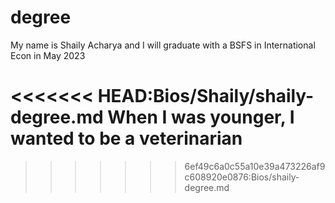 # degree

My name is Shaily Acharya and I will graduate with a BSFS in International Econ in May 2023

<<<<<<< HEAD:Bios/Shaily/shaily-degree.md
When I was younger, I wanted to be a veterinarian
=======
>>>>>>> 6ef49c6a0c55a10e39a473226af9c608920e0876:Bios/shaily-degree.md
